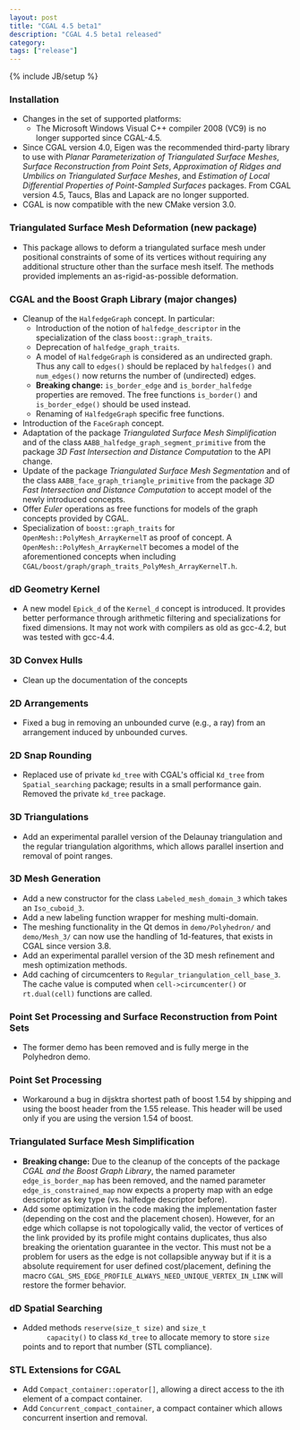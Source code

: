 ```yaml
---
layout: post
title: "CGAL 4.5 beta1"
description: "CGAL 4.5 beta1 released"
category:
tags: ["release"]
---
```

{% include JB/setup %}

<!-- Installation (and general changes) -->
<h3>Installation</h3>
<ul>
  <li>Changes in the set of supported platforms:
    <ul>
      <li>The Microsoft Windows Visual C++ compiler 2008 (VC9) is no
        longer supported since CGAL-4.5.</li>
    </ul>
  </li>
  <li>Since CGAL version 4.0, Eigen was the recommended third-party
    library to use with <i>Planar Parameterization of Triangulated
      Surface Meshes</i>, <i>Surface Reconstruction from Point
      Sets</i>, <i>Approximation of Ridges and Umbilics on Triangulated
      Surface Meshes</i>, and <i>Estimation of Local Differential
      Properties of Point-Sampled Surfaces</i> packages. From CGAL
    version 4.5, Taucs, Blas and Lapack are no longer supported.
  </li>
  <li>CGAL is now compatible with the new CMake version 3.0.</li>
</ul>

<!-- New packages -->
<h3>Triangulated Surface Mesh Deformation (new package)</h3>
<ul>
  <li> This package allows to deform a triangulated surface mesh
    under positional constraints of some of its vertices without
    requiring any additional structure other than the surface mesh itself.
    The methods provided implements an as-rigid-as-possible deformation.
  </li>
</ul>

<!-- Major and breaking changes -->
<h3>CGAL and the Boost Graph Library (major changes)</h3>
<ul>
  <li>Cleanup of the <code>HalfedgeGraph</code> concept. In particular:
    <ul>
      <li>Introduction of the notion of <code>halfedge_descriptor</code> in
        the specialization of the
        class <code>boost::graph_traits</code>.</li>
      <li>Deprecation of <code>halfedge_graph_traits</code>.</li>
      <li>A model of <code>HalfedgeGraph</code> is considered as an
        undirected graph. Thus any call to <code>edges()</code> should be
        replaced by <code>halfedges()</code> and <code>num_edges()</code>
        now returns the number of (undirected) edges.
      <li><b>Breaking change:</b> <code>is_border_edge</code>
        and <code>is_border_halfedge</code> properties are removed.  The
        free functions <code>is_border()</code>
        and <code>is_border_edge()</code> should be used instead.</li>
      <li>Renaming of <code>HalfedgeGraph</code> specific free
        functions.</li>
    </ul>
  </li>
  <li>Introduction of the <code>FaceGraph</code> concept.</li>
  <li>Adaptation of the package <em>Triangulated Surface Mesh
      Simplification</em> and of the
    class <code>AABB_halfedge_graph_segment_primitive</code> from the
    package <em>3D Fast Intersection and Distance Computation</em> to
    the API change.</li>
  <li>Update of the package <em>Triangulated Surface Mesh
      Segmentation</em> and of the class
    <code>AABB_face_graph_triangle_primitive</code> from the
    package <em>3D Fast Intersection and Distance Computation</em> to
    accept model of the newly introduced concepts.</li>
  <li>Offer <em>Euler</em> operations as free functions for models of the
    graph concepts provided by CGAL.</li>
  <li>Specialization of <code>boost::graph_traits</code>
    for <code>OpenMesh::PolyMesh_ArrayKernelT</code> as proof of
    concept.  A <code>OpenMesh::PolyMesh_ArrayKernelT</code> becomes a
    model of the aforementioned concepts when including
    <code>CGAL/boost/graph/graph_traits_PolyMesh_ArrayKernelT.h</code>.</li>
</ul>

<!-- Geometry Kernels -->
<h3>dD Geometry Kernel</h3>
<ul>
  <li> A new model <code>Epick_d</code> of the <code>Kernel_d</code>
    concept is introduced. It provides better performance through
    arithmetic filtering and specializations for fixed dimensions. It may
    not work with compilers as old as gcc-4.2, but was tested with
    gcc-4.4.</li>
</ul>

<!-- Convex Hull Algorithms -->
<h3>3D Convex Hulls</h3>
<ul>
  <li> Clean up the documentation of the concepts</li>
</ul>

<!-- Arrangements -->
<h3>2D Arrangements</h3>
<ul>
  <li>Fixed a bug in removing an unbounded curve (e.g., a ray) from
    an arrangement induced by unbounded curves.</li>
</ul>

<h3>2D Snap Rounding</h3>
<ul>
  <li> Replaced use of private <code>kd_tree</code> with CGAL's
    official <code>Kd_tree</code> from <code>Spatial_searching</code>
    package; results in a small performance gain. Removed the
    private <code>kd_tree</code> package.
  </li>
</ul>

<!-- Triangulations and Delaunay Triangulations -->
<h3>3D Triangulations</h3>
<ul>
  <li> Add an experimental parallel version of the Delaunay triangulation
    and the regular triangulation algorithms, which allows parallel
    insertion and removal of point ranges.</li>
</ul>

<!-- Mesh Generation -->
<h3>3D Mesh Generation</h3>
<ul>
  <li>Add a new constructor for the
    class <code>Labeled_mesh_domain_3</code> which takes
    an <code>Iso_cuboid_3</code>.</li>
  <li>Add a new labeling function wrapper for meshing multi-domain.</li>
  <li>The meshing functionality in the Qt demos
    in <code>demo/Polyhedron/</code> and <code>demo/Mesh_3/</code> can
    now use the handling of 1d-features, that exists in CGAL since
    version 3.8.
  <li> Add an experimental parallel version of the 3D mesh refinement and
    mesh optimization methods.
  </li>
  <li>Add caching of circumcenters to
    <code>Regular_triangulation_cell_base_3</code>. The cache value is
    computed when <code>cell->circumcenter()</code>
    or <code>rt.dual(cell)</code> functions are called.
  </li>
</ul>

<!-- Geometry Processing -->
<h3>Point Set Processing and Surface Reconstruction from Point Sets</h3>
<ul>
  <li>The former demo has been removed and is fully merge in the
    Polyhedron demo.</li>
</ul>

<h3>Point Set Processing</h3>
<ul>
  <li>Workaround a bug in dijsktra shortest path of boost 1.54 by
    shipping and using the boost header from the 1.55 release. This
    header will be used only if you are using the version 1.54 of
    boost.
  </li>
</ul>

<h3>Triangulated Surface Mesh Simplification</h3>
<ul>
  <li>
    <b>Breaking change:</b> Due to the cleanup of the concepts of the
    package <em>CGAL and the Boost Graph Library</em>, the named
    parameter <code>edge_is_border_map</code> has been removed, and the
    named parameter
    <code>edge_is_constrained_map</code> now expects a property map with
    an edge descriptor as key type (vs. halfedge descriptor before).
  </li>
  <li>Add some optimization in the code making the implementation faster
    (depending on the cost and the placement chosen). However, for an
    edge which collapse is not topologically valid, the vector of
    vertices of the link provided by its profile might contains
    duplicates, thus also breaking the orientation guarantee in the
    vector.  This must not be a problem for users as the edge is not
    collapsible anyway but if it is a absolute requirement for user
    defined cost/placement, defining the
    macro <code>CGAL_SMS_EDGE_PROFILE_ALWAYS_NEED_UNIQUE_VERTEX_IN_LINK</code>
    will restore the former behavior.
  </li>
</ul>

<!-- Spatial Searching and Sorting -->
<h3>dD Spatial Searching</h3>
<ul>
  <li> Added methods <code>reserve(size_t size)</code> and <code>size_t
      capacity()</code> to class <code>Kd_tree</code> to allocate memory
    to store <code>size</code> points and to report that number (STL
    compliance).
  </li>
</ul>

<!-- Support Library -->
<h3>STL Extensions for CGAL</h3>
<ul>
  <li> Add <code>Compact_container::operator[]</code>, allowing a direct
    access to the ith element of a compact container.</li>
  <li> Add <code>Concurrent_compact_container</code>, a compact container
    which allows concurrent insertion and removal.</li>
</ul>
